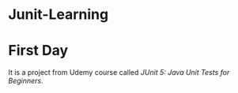 # Junit-Learning
# First Day
It is a project from Udemy course called *JUnit 5: Java Unit Tests for Beginners*.


